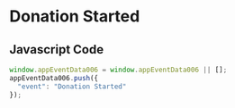 # Donation Started

### 

## Javascript Code
```js
window.appEventData006 = window.appEventData006 || [];
appEventData006.push({
  "event": "Donation Started"
});
```




